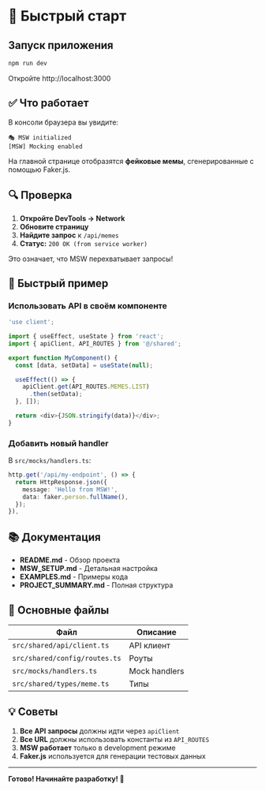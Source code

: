 # 🚀 Быстрый старт

## Запуск приложения

```bash
npm run dev
```

Откройте http://localhost:3000

## ✅ Что работает

В консоли браузера вы увидите:
```
🎭 MSW initialized
[MSW] Mocking enabled
```

На главной странице отобразятся **фейковые мемы**, сгенерированные с помощью Faker.js.

## 🔍 Проверка

1. **Откройте DevTools → Network**
2. **Обновите страницу**
3. **Найдите запрос** к `/api/memes`
4. **Статус:** `200 OK (from service worker)`

Это означает, что MSW перехватывает запросы!

## 📝 Быстрый пример

### Использовать API в своём компоненте

```typescript
'use client';

import { useEffect, useState } from 'react';
import { apiClient, API_ROUTES } from '@/shared';

export function MyComponent() {
  const [data, setData] = useState(null);

  useEffect(() => {
    apiClient.get(API_ROUTES.MEMES.LIST)
      .then(setData);
  }, []);

  return <div>{JSON.stringify(data)}</div>;
}
```

### Добавить новый handler

В `src/mocks/handlers.ts`:

```typescript
http.get('/api/my-endpoint', () => {
  return HttpResponse.json({
    message: 'Hello from MSW!',
    data: faker.person.fullName(),
  });
}),
```

## 📚 Документация

- **README.md** - Обзор проекта
- **MSW_SETUP.md** - Детальная настройка
- **EXAMPLES.md** - Примеры кода
- **PROJECT_SUMMARY.md** - Полная структура

## 🎯 Основные файлы

| Файл | Описание |
|------|----------|
| `src/shared/api/client.ts` | API клиент |
| `src/shared/config/routes.ts` | Роуты |
| `src/mocks/handlers.ts` | Mock handlers |
| `src/shared/types/meme.ts` | Типы |

## 💡 Советы

1. **Все API запросы** должны идти через `apiClient`
2. **Все URL** должны использовать константы из `API_ROUTES`
3. **MSW работает** только в development режиме
4. **Faker.js** используется для генерации тестовых данных

---

**Готово! Начинайте разработку! 🎨**
